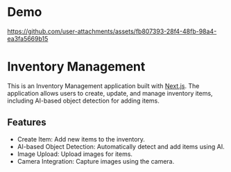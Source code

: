 # Demo

https://github.com/user-attachments/assets/fb807393-28f4-48fb-98a4-ea3fa5669b15

# Inventory Management

This is an Inventory Management application built with [Next.js](https://nextjs.org/). The application allows users to create, update, and manage inventory items, including AI-based object detection for adding items.

## Features
- Create Item: Add new items to the inventory.
- AI-based Object Detection: Automatically detect and add items using AI.
- Image Upload: Upload images for items.
- Camera Integration: Capture images using the camera.

